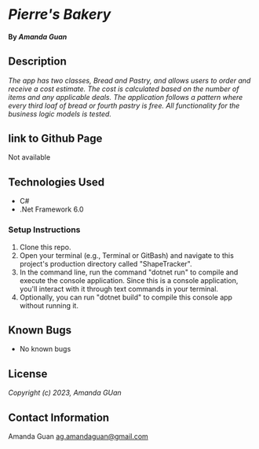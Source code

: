 # _Pierre's Bakery_

#### By _**Amanda Guan**_

## Description

_The app has two classes, Bread and Pastry, and allows users to order and receive a cost estimate. The cost is calculated based on the number of items and any applicable deals. The application follows a pattern where every third loaf of bread or fourth pastry is free. All functionality for the business logic models is tested._

## link to Github Page

Not available

## Technologies Used

- C#
- .Net Framework 6.0

### Setup Instructions

1. Clone this repo.
2. Open your terminal (e.g., Terminal or GitBash) and navigate to this project's production directory called "ShapeTracker".
3. In the command line, run the command "dotnet run" to compile and execute the console application. Since this is a console application, you'll interact with it through text commands in your terminal.
4. Optionally, you can run "dotnet build" to compile this console app without running it.

## Known Bugs

- No known bugs

## License

_Copyright (c) 2023, Amanda GUan_

## Contact Information

Amanda Guan <ag.amandaguan@gmail.com>
